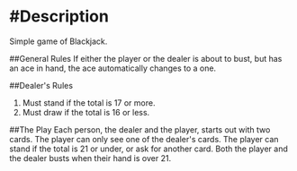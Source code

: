 # #Description
Simple game of Blackjack.

##General Rules
If either the player or the dealer is about to bust, but has an ace in hand, the ace automatically changes to a one.

##Dealer's Rules
1. Must stand if the total is 17 or more.
2. Must draw if the total is 16 or less.

##The Play
Each person, the dealer and the player, starts out with two cards. The player can only see one of the dealer's cards. The player can stand if the total is 21 or under, or ask for another card. Both the player and the dealer busts when their hand is over 21.
